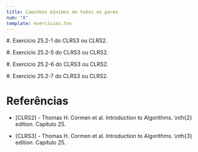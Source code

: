 ```yaml
---
title: Caminhos mínimos de todos os pares
num: "8"
template: exercicios.tex
---
```


#. Exercício 25.2-1 do CLRS3 ou CLRS2. <!-- + !-->

#. Exercício 25.2-5 do CLRS3 ou CLRS2. <!-- + !-->

#. Exercício 25.2-6 do CLRS3 ou CLRS2. <!-- + !-->

#. Exercício 25.2-7 do CLRS3 ou CLRS2. <!-- + !-->

# Referências

-   [CLRS2] - Thomas H. Cormen et al. Introduction to Algorithms. \nth{2} edition. Capítulo 25.

-   [CLRS3] - Thomas H. Cormen et al. Introduction to Algorithms. \nth{3} edition. Capítulo 25.

<!-- vim: set spell spelllang=pt_br: -->
